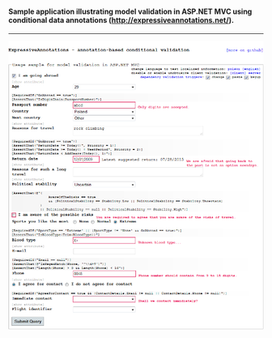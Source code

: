 ﻿#### Sample application illustrating model validation in ASP.NET MVC using conditional data annotations (http://expressiveannotations.net/).
---
![screenshot](screenshot.png "screenshot")
